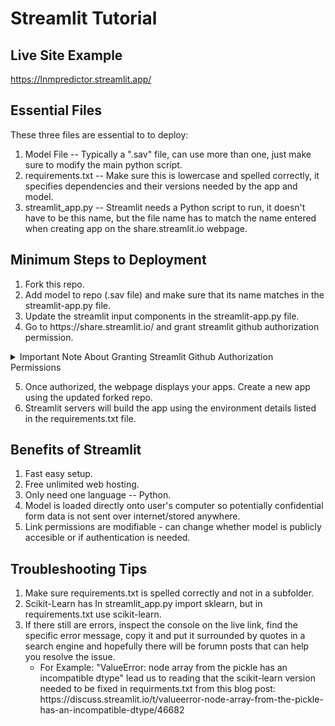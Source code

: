 # Streamlit Tutorial
## Live Site Example
https://lnmpredictor.streamlit.app/
## Essential Files
These three files are essential to to deploy:
<ol>
  <li> Model File -- Typically a ".sav" file, can use more than one, just make sure to modify the main python script. </li>
  <li> requirements.txt -- Make sure this is lowercase and spelled correctly, it specifies dependencies and their versions needed by the app and model.</li>
  <li> streamlit_app.py -- Streamlit needs a Python script to run, it doesn't have to be this name, but the file name has to match the name entered when creating app on the share.streamlit.io webpage. </li>
</ol>

## Minimum Steps to Deployment
<ol>
  <li> Fork this repo.</li>
  <li> Add model to repo (.sav file) and make sure that its name matches in the streamlit-app.py file. </li>
  <li> Update the streamlit input components in the streamlit-app.py file. </li>
  <li> Go to https://share.streamlit.io/ and grant streamlit github authorization permission. </li> 
</ol>

<details> 
<summary> Important Note About Granting Streamlit Github Authorization Permissions </summary>
This will give streamlit permission to view ALL files in ALL repos from your account and from any organization your account is connected to. If you don't want to have that happen and still want to use streamlit, then I'd recommend forking the project from the second account and then adding your primary account as a collaborator.
</details>

<ol start="5">
  <li> Once authorized, the webpage displays your apps. Create a new app using the updated forked repo. </li>
  <li> Streamlit servers will build the app using the environment details listed in the requirements.txt file. </li>
</ol>

## Benefits of Streamlit
<ol>
  <li> Fast easy setup. </li>
  <li> Free unlimited web hosting. </li>
  <li> Only need one language -- Python. </li>
  <li> Model is loaded directly onto user's computer so potentially confidential form data is not sent over internet/stored anywhere. </li>
  <li> Link permissions are modifiable - can change whether model is publicly accesible or if authentication is needed.  </li>
</ol>

## Troubleshooting Tips
<ol>
  <li> Make sure requirements.txt is spelled correctly and not in a subfolder. </li>
  <li> Scikit-Learn has In streamlit_app.py import sklearn, but in requirements.txt use scikit-learn. </li>
  <li> If there still are errors, inspect the console on the live link, find the specific error message, copy it and put it surrounded by quotes in a search engine and hopefully there will be forumn posts that can help you resolve the issue.
      <ul>
        <li> For Example: "ValueError: node array from the pickle has an incompatible dtype" lead us to reading that the scikit-learn version needed to be fixed in requirments.txt from this blog post: https://discuss.streamlit.io/t/valueerror-node-array-from-the-pickle-has-an-incompatible-dtype/46682 
        </li>
      </ul>
  </li>
</ol>
